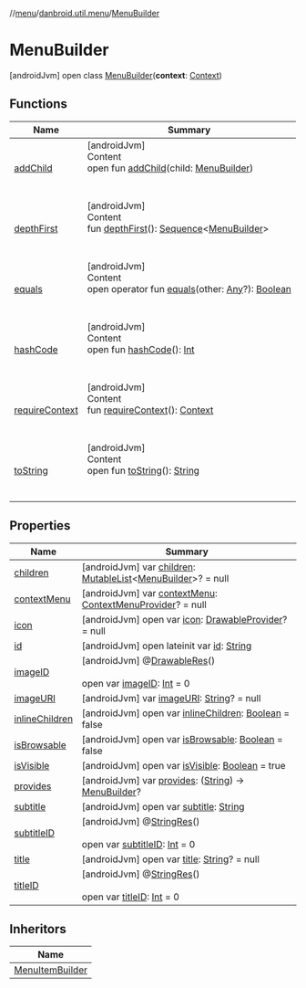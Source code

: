 //[menu](../../index.md)/[danbroid.util.menu](../index.md)/[MenuBuilder](index.md)



# MenuBuilder  
 [androidJvm] open class [MenuBuilder](index.md)(**context**: [Context](https://developer.android.com/reference/kotlin/android/content/Context.html))   


## Functions  
  
|  Name|  Summary| 
|---|---|
| <a name="danbroid.util.menu/MenuBuilder/addChild/#danbroid.util.menu.MenuBuilder/PointingToDeclaration/"></a>[addChild](add-child.md)| <a name="danbroid.util.menu/MenuBuilder/addChild/#danbroid.util.menu.MenuBuilder/PointingToDeclaration/"></a>[androidJvm]  <br>Content  <br>open fun [addChild](add-child.md)(child: [MenuBuilder](index.md))  <br><br><br>
| <a name="danbroid.util.menu/MenuBuilder/depthFirst/#/PointingToDeclaration/"></a>[depthFirst](depth-first.md)| <a name="danbroid.util.menu/MenuBuilder/depthFirst/#/PointingToDeclaration/"></a>[androidJvm]  <br>Content  <br>fun [depthFirst](depth-first.md)(): [Sequence](https://kotlinlang.org/api/latest/jvm/stdlib/kotlin.sequences/-sequence/index.html)<[MenuBuilder](index.md)>  <br><br><br>
| <a name="kotlin/Any/equals/#kotlin.Any?/PointingToDeclaration/"></a>[equals](../../danbroid.util.menu.ui/-menu-item-diff-callback/index.md#%5Bkotlin%2FAny%2Fequals%2F%23kotlin.Any%3F%2FPointingToDeclaration%2F%5D%2FFunctions%2F-341192913)| <a name="kotlin/Any/equals/#kotlin.Any?/PointingToDeclaration/"></a>[androidJvm]  <br>Content  <br>open operator fun [equals](../../danbroid.util.menu.ui/-menu-item-diff-callback/index.md#%5Bkotlin%2FAny%2Fequals%2F%23kotlin.Any%3F%2FPointingToDeclaration%2F%5D%2FFunctions%2F-341192913)(other: [Any](https://kotlinlang.org/api/latest/jvm/stdlib/kotlin/-any/index.html)?): [Boolean](https://kotlinlang.org/api/latest/jvm/stdlib/kotlin/-boolean/index.html)  <br><br><br>
| <a name="kotlin/Any/hashCode/#/PointingToDeclaration/"></a>[hashCode](../../danbroid.util.menu.ui/-menu-item-diff-callback/index.md#%5Bkotlin%2FAny%2FhashCode%2F%23%2FPointingToDeclaration%2F%5D%2FFunctions%2F-341192913)| <a name="kotlin/Any/hashCode/#/PointingToDeclaration/"></a>[androidJvm]  <br>Content  <br>open fun [hashCode](../../danbroid.util.menu.ui/-menu-item-diff-callback/index.md#%5Bkotlin%2FAny%2FhashCode%2F%23%2FPointingToDeclaration%2F%5D%2FFunctions%2F-341192913)(): [Int](https://kotlinlang.org/api/latest/jvm/stdlib/kotlin/-int/index.html)  <br><br><br>
| <a name="danbroid.util.menu/MenuBuilder/requireContext/#/PointingToDeclaration/"></a>[requireContext](require-context.md)| <a name="danbroid.util.menu/MenuBuilder/requireContext/#/PointingToDeclaration/"></a>[androidJvm]  <br>Content  <br>fun [requireContext](require-context.md)(): [Context](https://developer.android.com/reference/kotlin/android/content/Context.html)  <br><br><br>
| <a name="kotlin/Any/toString/#/PointingToDeclaration/"></a>[toString](../../danbroid.util.menu.ui/-menu-item-diff-callback/index.md#%5Bkotlin%2FAny%2FtoString%2F%23%2FPointingToDeclaration%2F%5D%2FFunctions%2F-341192913)| <a name="kotlin/Any/toString/#/PointingToDeclaration/"></a>[androidJvm]  <br>Content  <br>open fun [toString](../../danbroid.util.menu.ui/-menu-item-diff-callback/index.md#%5Bkotlin%2FAny%2FtoString%2F%23%2FPointingToDeclaration%2F%5D%2FFunctions%2F-341192913)(): [String](https://kotlinlang.org/api/latest/jvm/stdlib/kotlin/-string/index.html)  <br><br><br>


## Properties  
  
|  Name|  Summary| 
|---|---|
| <a name="danbroid.util.menu/MenuBuilder/children/#/PointingToDeclaration/"></a>[children](children.md)| <a name="danbroid.util.menu/MenuBuilder/children/#/PointingToDeclaration/"></a> [androidJvm] var [children](children.md): [MutableList](https://kotlinlang.org/api/latest/jvm/stdlib/kotlin.collections/-mutable-list/index.html)<[MenuBuilder](index.md)>? = null   <br>
| <a name="danbroid.util.menu/MenuBuilder/contextMenu/#/PointingToDeclaration/"></a>[contextMenu](context-menu.md)| <a name="danbroid.util.menu/MenuBuilder/contextMenu/#/PointingToDeclaration/"></a> [androidJvm] var [contextMenu](context-menu.md): [ContextMenuProvider](../index.md#%5Bdanbroid.util.menu%2FContextMenuProvider%2F%2F%2FPointingToDeclaration%2F%5D%2FClasslikes%2F-341192913)? = null   <br>
| <a name="danbroid.util.menu/MenuBuilder/icon/#/PointingToDeclaration/"></a>[icon](icon.md)| <a name="danbroid.util.menu/MenuBuilder/icon/#/PointingToDeclaration/"></a> [androidJvm] open var [icon](icon.md): [DrawableProvider](../index.md#%5Bdanbroid.util.menu%2FDrawableProvider%2F%2F%2FPointingToDeclaration%2F%5D%2FClasslikes%2F-341192913)? = null   <br>
| <a name="danbroid.util.menu/MenuBuilder/id/#/PointingToDeclaration/"></a>[id](id.md)| <a name="danbroid.util.menu/MenuBuilder/id/#/PointingToDeclaration/"></a> [androidJvm] open lateinit var [id](id.md): [String](https://kotlinlang.org/api/latest/jvm/stdlib/kotlin/-string/index.html)   <br>
| <a name="danbroid.util.menu/MenuBuilder/imageID/#/PointingToDeclaration/"></a>[imageID](image-i-d.md)| <a name="danbroid.util.menu/MenuBuilder/imageID/#/PointingToDeclaration/"></a> [androidJvm] @[DrawableRes](https://developer.android.com/reference/kotlin/androidx/annotation/DrawableRes.html)()  <br>  <br>open var [imageID](image-i-d.md): [Int](https://kotlinlang.org/api/latest/jvm/stdlib/kotlin/-int/index.html) = 0   <br>
| <a name="danbroid.util.menu/MenuBuilder/imageURI/#/PointingToDeclaration/"></a>[imageURI](image-u-r-i.md)| <a name="danbroid.util.menu/MenuBuilder/imageURI/#/PointingToDeclaration/"></a> [androidJvm] var [imageURI](image-u-r-i.md): [String](https://kotlinlang.org/api/latest/jvm/stdlib/kotlin/-string/index.html)? = null   <br>
| <a name="danbroid.util.menu/MenuBuilder/inlineChildren/#/PointingToDeclaration/"></a>[inlineChildren](inline-children.md)| <a name="danbroid.util.menu/MenuBuilder/inlineChildren/#/PointingToDeclaration/"></a> [androidJvm] open var [inlineChildren](inline-children.md): [Boolean](https://kotlinlang.org/api/latest/jvm/stdlib/kotlin/-boolean/index.html) = false   <br>
| <a name="danbroid.util.menu/MenuBuilder/isBrowsable/#/PointingToDeclaration/"></a>[isBrowsable](is-browsable.md)| <a name="danbroid.util.menu/MenuBuilder/isBrowsable/#/PointingToDeclaration/"></a> [androidJvm] open var [isBrowsable](is-browsable.md): [Boolean](https://kotlinlang.org/api/latest/jvm/stdlib/kotlin/-boolean/index.html) = false   <br>
| <a name="danbroid.util.menu/MenuBuilder/isVisible/#/PointingToDeclaration/"></a>[isVisible](is-visible.md)| <a name="danbroid.util.menu/MenuBuilder/isVisible/#/PointingToDeclaration/"></a> [androidJvm] open var [isVisible](is-visible.md): [Boolean](https://kotlinlang.org/api/latest/jvm/stdlib/kotlin/-boolean/index.html) = true   <br>
| <a name="danbroid.util.menu/MenuBuilder/provides/#/PointingToDeclaration/"></a>[provides](provides.md)| <a name="danbroid.util.menu/MenuBuilder/provides/#/PointingToDeclaration/"></a> [androidJvm] var [provides](provides.md): ([String](https://kotlinlang.org/api/latest/jvm/stdlib/kotlin/-string/index.html)) -> [MenuBuilder](index.md)?   <br>
| <a name="danbroid.util.menu/MenuBuilder/subtitle/#/PointingToDeclaration/"></a>[subtitle](subtitle.md)| <a name="danbroid.util.menu/MenuBuilder/subtitle/#/PointingToDeclaration/"></a> [androidJvm] open var [subtitle](subtitle.md): [String](https://kotlinlang.org/api/latest/jvm/stdlib/kotlin/-string/index.html)   <br>
| <a name="danbroid.util.menu/MenuBuilder/subtitleID/#/PointingToDeclaration/"></a>[subtitleID](subtitle-i-d.md)| <a name="danbroid.util.menu/MenuBuilder/subtitleID/#/PointingToDeclaration/"></a> [androidJvm] @[StringRes](https://developer.android.com/reference/kotlin/androidx/annotation/StringRes.html)()  <br>  <br>open var [subtitleID](subtitle-i-d.md): [Int](https://kotlinlang.org/api/latest/jvm/stdlib/kotlin/-int/index.html) = 0   <br>
| <a name="danbroid.util.menu/MenuBuilder/title/#/PointingToDeclaration/"></a>[title](title.md)| <a name="danbroid.util.menu/MenuBuilder/title/#/PointingToDeclaration/"></a> [androidJvm] open var [title](title.md): [String](https://kotlinlang.org/api/latest/jvm/stdlib/kotlin/-string/index.html)? = null   <br>
| <a name="danbroid.util.menu/MenuBuilder/titleID/#/PointingToDeclaration/"></a>[titleID](title-i-d.md)| <a name="danbroid.util.menu/MenuBuilder/titleID/#/PointingToDeclaration/"></a> [androidJvm] @[StringRes](https://developer.android.com/reference/kotlin/androidx/annotation/StringRes.html)()  <br>  <br>open var [titleID](title-i-d.md): [Int](https://kotlinlang.org/api/latest/jvm/stdlib/kotlin/-int/index.html) = 0   <br>


## Inheritors  
  
|  Name| 
|---|
| <a name="danbroid.util.menu/MenuItemBuilder///PointingToDeclaration/"></a>[MenuItemBuilder](../-menu-item-builder/index.md)

